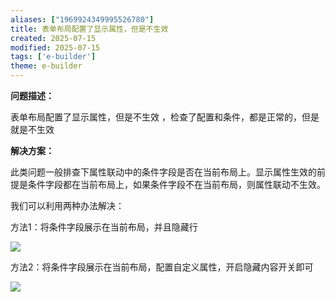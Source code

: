 ```yaml
---
aliases: ["1969924349995526780"]
title: 表单布局配置了显示属性，但是不生效
created: 2025-07-15
modified: 2025-07-15
tags: ['e-builder']
theme: e-builder
---
```


**问题描述：**

表单布局配置了显示属性，但是不生效 ，检查了配置和条件，都是正常的，但是就是不生效

**解决方案：**

此类问题一般排查下属性联动中的条件字段是否在当前布局上。显示属性生效的前提是条件字段都在当前布局上，如果条件字段不在当前布局，则属性联动不生效。

我们可以利用两种办法解决：

方法1：将条件字段展示在当前布局，并且隐藏行

![](8bafc50898b6f07782e0cbb8be781a85.jpg)

方法2：将条件字段展示在当前布局，配置自定义属性，开启隐藏内容开关即可

![](8298b595aa34a28ed64f8d67926b3924.jpg)